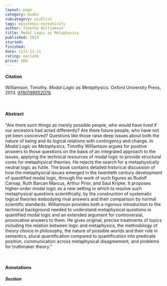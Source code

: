 ```yaml
---
layout: page
category: books
subcategory: wishlist
tags: epistemic-normativity
author: Timothy Williamson
title: Modal Logic as Metaphysics
published: 2013
started:
finished:
date: 1111-11-11
rating: exclude
price: $68
---
```


#### Citation

Williamson, Timothy. *Modal Logic as Metaphysics.* Oxford University Press, 2013. [9780199552078](https://global.oup.com/academic/product/modal-logic-as-metaphysics-9780199552078).

<br>

#### Abstract

"Are there such things as merely possible people, who would have lived if our ancestors had acted differently? Are there future people, who have not yet been conceived? Questions like those raise deep issues about both the nature of being and its logical relations with contingency and change. In *Modal Logic as Metaphysics*, Timothy Williamson argues for positive answers to those questions on the basis of an integrated approach to the issues, applying the technical resources of modal logic to provide structural cores for metaphysical theories. He rejects the search for a metaphysically neutral logic as futile. The book contains detailed historical discussion of how the metaphysical issues emerged in the twentieth century development of quantified modal logic, through the work of such figures as Rudolf Carnap, Ruth Barcan Marcus, Arthur Prior, and Saul Kripke. It proposes higher-order modal logic as a new setting in which to resolve such metaphysical questions scientifically, by the construction of systematic logical theories embodying rival answers and their comparison by normal scientific standards. Williamson provides both a rigorous introduction to the technical background needed to understand metaphysical questions in quantified modal logic and an extended argument for controversial, provocative answers to them. He gives original, precise treatments of topics including the relation between logic and metaphysics, the methodology of theory choice in philosophy, the nature of possible worlds and their role in semantics, plural quantification compared to quantification into predicate position, communication across metaphysical disagreement, and problems for truthmaker theory."

<br>

#### Annotations

##### Section
